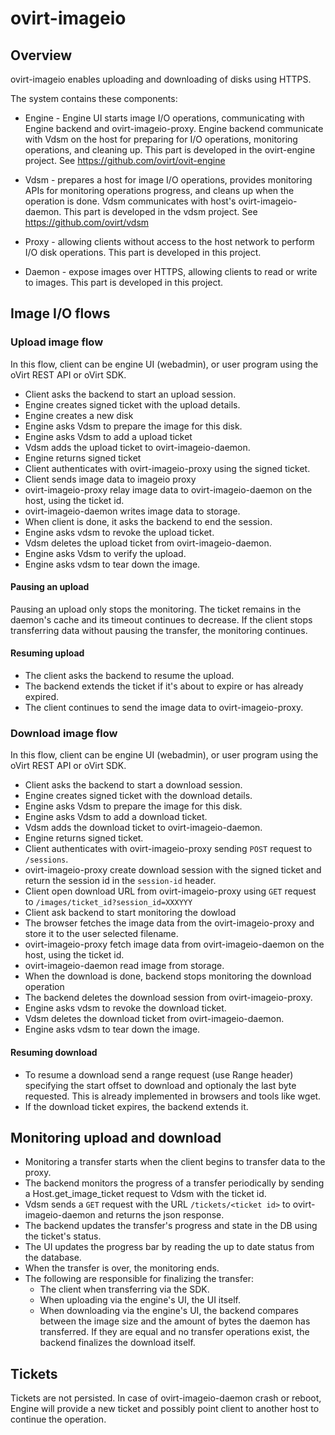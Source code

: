 # ovirt-imageio


## Overview

ovirt-imageio enables uploading and downloading of disks using HTTPS.

The system contains these components:

- Engine - Engine UI starts image I/O operations, communicating with
  Engine backend and ovirt-imageio-proxy.  Engine backend communicate
  with Vdsm on the host for preparing for I/O operations, monitoring
  operations, and cleaning up.  This part is developed in the
  ovirt-engine project.  See https://github.com/ovirt/ovit-engine

- Vdsm - prepares a host for image I/O operations, provides monitoring
  APIs for monitoring operations progress, and cleans up when the
  operation is done. Vdsm communicates with host's ovirt-imageio-daemon.
  This part is developed in the vdsm project.  See
  https://github.com/ovirt/vdsm

- Proxy - allowing clients without access to the host network to perform
  I/O disk operations. This part is developed in this project.

- Daemon - expose images over HTTPS, allowing clients to read or write
  to images. This part is developed in this project.


## Image I/O flows


### Upload image flow

In this flow, client can be engine UI (webadmin), or user program using
the oVirt REST API or oVirt SDK.

- Client asks the backend to start an upload session.
- Engine creates signed ticket with the upload details.
- Engine creates a new disk
- Engine asks Vdsm to prepare the image for this disk.
- Engine asks Vdsm to add a upload ticket
- Vdsm adds the upload ticket to ovirt-imageio-daemon.
- Engine returns signed ticket
- Client authenticates with ovirt-imageio-proxy using the signed ticket.
- Client sends image data to imageio proxy
- ovirt-imageio-proxy relay image data to ovirt-imageio-daemon on the
  host, using the ticket id.
- ovirt-imageio-daemon writes image data to storage.
- When client is done, it asks the backend to end the session.
- Engine asks vdsm to revoke the upload ticket.
- Vdsm deletes the upload ticket from ovirt-imageio-daemon.
- Engine asks Vdsm to verify the upload.
- Engine asks vdsm to tear down the image.


#### Pausing an upload

Pausing an upload only stops the monitoring.
The ticket remains in the daemon's cache and its timeout continues to
decrease.
If the client stops transferring data without pausing the transfer, the
monitoring continues.


#### Resuming upload

- The client asks the backend to resume the upload.
- The backend extends the ticket if it's about to expire or has already
  expired.
- The client continues to send the image data to ovirt-imageio-proxy.


### Download image flow

In this flow, client can be engine UI (webadmin), or user program using
the oVirt REST API or oVirt SDK.

- Client asks the backend to start a download session.
- Engine creates signed ticket with the download details.
- Engine asks Vdsm to prepare the image for this disk.
- Engine asks Vdsm to add a download ticket.
- Vdsm adds the download ticket to ovirt-imageio-daemon.
- Engine returns signed ticket.
- Client authenticates with ovirt-imageio-proxy sending ```POST```
  request to ```/sessions```.
- ovirt-imageio-proxy create download session with the signed ticket and
  return the session id in the ```session-id``` header.
- Client open download URL from ovirt-imageio-proxy using ```GET```
  request to ```/images/ticket_id?session_id=XXXYYY```
- Client ask backend to start monitoring the dowload
- The browser fetches the image data from the ovirt-imageio-proxy and
  store it to the user selected filename.
- ovirt-imageio-proxy fetch image data from ovirt-imageio-daemon on the
  host, using the ticket id.
- ovirt-imageio-daemon read image from storage.
- When the download is done, backend stops monitoring the download operation
- The backend deletes the download session from ovirt-imageio-proxy.
- Engine asks vdsm to revoke the download ticket.
- Vdsm deletes the download ticket from ovirt-imageio-daemon.
- Engine asks vdsm to tear down the image.


#### Resuming download

- To resume a download send a range request (use Range header) specifying
  the start offset to download and optionaly the last byte requested.
  This is already implemented in browsers and tools like wget.
- If the download ticket expires, the backend extends it.


## Monitoring upload and download

- Monitoring a transfer starts when the client begins to transfer data
  to the proxy.
- The backend monitors the progress of a transfer periodically by
  sending a Host.get_image_ticket request to Vdsm with the ticket id.
- Vdsm sends a ```GET``` request with the URL ```/tickets/<ticket id>```
  to ovirt-imageio-daemon and returns the json response.
- The backend updates the transfer's progress and state in the DB using
  the ticket's status.
- The UI updates the progress bar by reading the up to date status from
  the database.
- When the transfer is over, the monitoring ends.
- The following are responsible for finalizing the transfer:
  * The client when transferring via the SDK.
  * When uploading via the engine's UI, the UI itself.
  * When downloading via the engine's UI, the backend compares between
    the image size and the amount of bytes the daemon has transferred.
    If they are equal and no transfer operations exist, the backend
    finalizes the download itself.


## Tickets

Tickets are not persisted. In case of ovirt-imageio-daemon crash or
reboot, Engine will provide a new ticket and possibly point client to
another host to continue the operation.
